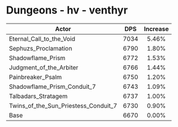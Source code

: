 # Dungeons - hv - venthyr
| Actor | DPS | Increase |
|---|:---:|:---:|
|Eternal_Call_to_the_Void|7034|5.46%|
|Sephuzs_Proclamation|6790|1.80%|
|Shadowflame_Prism|6772|1.53%|
|Judgment_of_the_Arbiter|6766|1.44%|
|Painbreaker_Psalm|6750|1.20%|
|Shadowflame_Prism_Conduit_7|6743|1.09%|
|Talbadars_Stratagem|6737|1.00%|
|Twins_of_the_Sun_Priestess_Conduit_7|6730|0.90%|
|Base|6670|0.00%|
